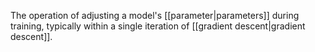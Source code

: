 
The operation of adjusting a model&#39;s [[parameter|parameters]] during
training, typically within a single iteration of
[[gradient descent|gradient descent]].

